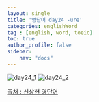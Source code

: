 ```yaml
---
layout: single
title: '영단어 day24 -ure'
categories: englishWord
tag : [english, word, toeic]
toc: true
author_profile: false
sidebar:
    nav: "docs"
---
```



![day24_1](https://ingu627.github.io/images/english/day24_1.jpg)
![day24_2](https://ingu627.github.io/images/english/day24_2.jpg)



[출처 : 신상현 영단어](https://www.aladin.co.kr/shop/wproduct.aspx?ItemId=126278788)